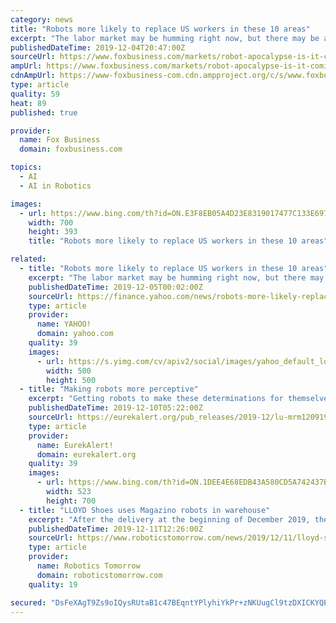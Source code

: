 ```yaml
---
category: news
title: "Robots more likely to replace US workers in these 10 areas"
excerpt: "The labor market may be humming right now, but there may be a dark cloud looming ahead. Continue Reading Below Over the course of the next decade, up to 800 million jobs globally could disappear due to advances in artificial intelligence and robotics, according to research from the McKinsey Global Institute, a top consulting firm. An estimated ..."
publishedDateTime: 2019-12-04T20:47:00Z
sourceUrl: https://www.foxbusiness.com/markets/robot-apocalypse-is-it-coming-to-a-city-near-you
ampUrl: https://www.foxbusiness.com/markets/robot-apocalypse-is-it-coming-to-a-city-near-you.amp
cdnAmpUrl: https://www-foxbusiness-com.cdn.ampproject.org/c/s/www.foxbusiness.com/markets/robot-apocalypse-is-it-coming-to-a-city-near-you.amp
type: article
quality: 59
heat: 89
published: true

provider:
  name: Fox Business
  domain: foxbusiness.com

topics:
  - AI
  - AI in Robotics

images:
  - url: https://www.bing.com/th?id=ON.E3F8EB05A4D23E8319017477C133E697
    width: 700
    height: 393
    title: "Robots more likely to replace US workers in these 10 areas"

related:
  - title: "Robots more likely to replace US workers in these 10 areas"
    excerpt: "The labor market may be humming right now, but there may be a dark cloud looming ahead. Over the course of the next decade, up to 800 million jobs globally could disappear due to advances in artificial intelligence and robotics, according to research from the McKinsey Global Institute, a top consulting firm. An estimated one-third of the 2030 ..."
    publishedDateTime: 2019-12-05T00:02:00Z
    sourceUrl: https://finance.yahoo.com/news/robots-more-likely-replace-us-204303008.html
    type: article
    provider:
      name: YAHOO!
      domain: yahoo.com
    quality: 39
    images:
      - url: https://s.yimg.com/cv/apiv2/social/images/yahoo_default_logo.png
        width: 500
        height: 500
  - title: "Making robots more perceptive"
    excerpt: "Getting robots to make these determinations for themselves is an extremely complicated but important step in the long-term development of artificial intelligence and autonomy. This is at the heart of the military's interest in his research. \"[This work] will be relevant for time-sensitive missions and tasks when humans cannot stay in the loop ..."
    publishedDateTime: 2019-12-10T05:22:00Z
    sourceUrl: https://eurekalert.org/pub_releases/2019-12/lu-mrm120919.php
    type: article
    provider:
      name: EurekAlert!
      domain: eurekalert.org
    quality: 39
    images:
      - url: https://www.bing.com/th?id=ON.1DEE4E68EDB43A580CD5A742437B4E8E
        width: 523
        height: 700
  - title: "LLOYD Shoes uses Magazino robots in warehouse"
    excerpt: "After the delivery at the beginning of December 2019, the first two robots are now exploring their new working environment and are subject to a number of tests before being integrated into live operations. Through a link to a global cloud and the use of Artificial Intelligence (A.I.), TORU can constantly learn from its own experience in its ..."
    publishedDateTime: 2019-12-11T12:26:00Z
    sourceUrl: https://www.roboticstomorrow.com/news/2019/12/11/lloyd-shoes-uses-magazino-robots-in-warehouse/14541/
    type: article
    provider:
      name: Robotics Tomorrow
      domain: roboticstomorrow.com
    quality: 19

secured: "DsFeXAgT9Zs9oIQysRUtaB1c47BEqntYPlyhiYkPr+zNKUugCl9tzDXICKYQPK50WnEwcqY5r6hXfYCrspOMFqmKIF/8R6i0uH+0cZ1wYjjNEFbwKFAZcoia3rdWSqxgjRcLsPrnmIXi/nlh0XRQPFc8nScxeom1mUI9rCxdV+5okK3uezmUZ4lEFWKVN8hBLSiWL2HLgmumdqzLRzGV4g9zRoC9u/vyTDPF7igXKuGT4+Meu/2kKnhPUCxPZwwD/mOq2DjgYKFPNVisq8NQOQ==;9nxu5ae+Id7IU9a6lWsnVA=="
---
```


